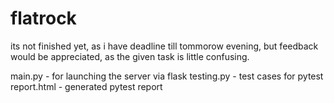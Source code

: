 # flatrock

its not finished yet, as i have deadline till tommorow evening, but feedback would be appreciated, as the given task is little confusing.


main.py - for launching the server via flask
testing.py - test cases for pytest
report.html - generated pytest report
